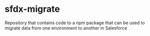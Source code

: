 # sfdx-migrate
Repository that contains code to a npm package that can be used to migrate data from one environment to another in Salesforce
